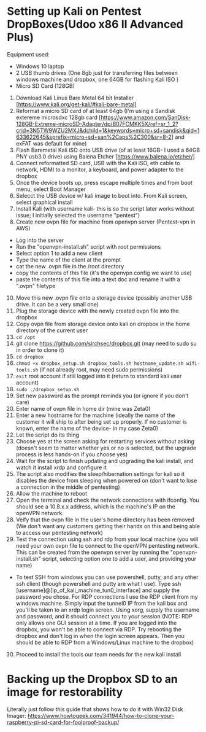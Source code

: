 # Setting up Kali on Pentest DropBoxes(Udoo x86 II Advanced Plus)
Equipment used:
- Windows 10 laptop
- 2 USB thumb drives (One 8gb just for transferring files between windows machine and dropbox, one 64GB for flashing Kali ISO )
- Micro SD Card (128GB)


1. Download Kali Linux Bare Metal 64 bit Installer [https://www.kali.org/get-kali/#kali-bare-metal]
2. Reformat a micro SD card of at least 64gb (I'm using a Sandisk extereme microsdxc  128gb card [https://www.amazon.com/SanDisk-128GB-Extreme-microSD-Adapter/dp/B07FCMKK5X/ref=sr_1_2?crid=3N5TW9WZU2MXJ&dchild=1&keywords=micro+sd+sandisk&qid=1633622645&sprefix=micro+sd+san%2Caps%2C300&sr=8-2] and exFAT was default for mine)
3. Flash Baremetal Kali iSO onto USB drive (of at least 16GB- I used a 64GB PNY usb3.0 drive) using Balena Etcher [https://www.balena.io/etcher/]
4. Connect reformatted SD card, USB with the Kali iSO, eth cable to network, HDMI to a monitor, a keyboard, and power adapter to the dropbox
5. Once the device boots up, press escape multiple times and from boot menu, select Boot Manager
6. Selecct the USB device w/ kali image to boot into. From Kali screen, select graphical install
7. Install Kali (with username kali- this is so the script later works without issue; I initially selected the username "pentest")
8. Create new ovpn file for machine from openvpn server (Pentest-vpn in AWS)
- Log into the server 
- Run the "openvpn-install.sh" script with root permissions
- Select option 1 to add a new client
- Type the name of the client at the prompt
- cat the new .ovpn file in the /root directory
- copy the contents of this file (it's the openvpn config we want to use)
- paste the contents of this file into a text doc and rename it with a ".ovpn" filetype
10. Move this new .ovpn file onto a storage device (possibly another USB drive. It can be a very small one)
11. Plug the storage device with the newly created ovpn file into the dropbox
12. Copy ovpn file from storage device onto kali on dropbox in the home directory of the current user
13. `cd /opt`
14. git clone https://github.com/sirchsec/dropbox.git (may need to sudo su in order to clone it)
15. `cd dropbox`
16. `chmod +x dropbox_setup.sh dropbox_tools.sh hostname_update.sh wifi-tools.sh` (if not already root, may need sudo permissions)
17. `exit` root account if still logged into it (return to standard kali user account)
18. `sudo ./dropbox_setup.sh`
19. Set new password as the prompt reminds you (or ignore if you don't care)
20. Enter name of ovpn file in home dir (mine was Zeta0)
21. Enter a new hostname for the machine (ideally the name of the customer it will ship to after being set up properly. If no customer is known, enter the name of the device- in my case Zeta0)
22. Let the script do its thing
23. Choose yes at the screen asking for restarting services without asking (doesn't seem to matter whether yes or no is selected, but the upgrade process is less hands-on if you choose yes)
24. Wait for the script to finish updating and upgrading the kali install, and watch it install xrdp and configure it
25. The script also modifies the sleep/hibernation settings for kali so it disables the device from sleeping when powered on (don't want to lose a connection in the middle of pentesting)
26. Allow the machine to reboot
27. Open the terminal and check the network connections with ifconfig. You should see a 10.8.x.x address, which is the machine's IP on the openVPN network.
28. Veify that the ovpn file in the user's home directory has been removed (We don't want any customers getting their hands on this and being able to access our pentesting network)
29. Test the connection using ssh and rdp from your local machine (you will need your own ovpn file to connect to the openVPN pentesting network. This can be created from the openvpn server by running the "openvpn-install.sh" script, selecting option one to add a user, and providing your name)
- To test SSH from windows you can use powershell, putty, and any other ssh client (though powershell and putty are what I use). Type ssh [username]@[ip_of_kali_machine_tun0_interface] and supply the password you chose. For RDP connections I use the RDP client from my windows machine. Simply input the tunnel0 IP from the kali box and you'll be taken to an xrdp login screen. Using xorg, supply the username and password, and it should connect you to your session (NOTE: RDP only allows one GUI session at a time. If you are logged into the dropbox, you won't be able to connect via RDP. Try rebooting the dropbox and don't log in when the login screen appears. Then you should be able to RDP from a Windows/Linux machine to the dropbox)
30. Proceed to install the tools our team needs for the new kali install


# Backing up the Dropbox SD to an image for restorability
Literally just follow this guide that shows how to do it with Win32 Disk Imager:
https://www.howtogeek.com/341944/how-to-clone-your-raspberry-pi-sd-card-for-foolproof-backup/
